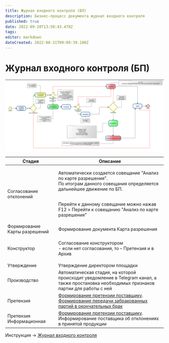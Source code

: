```yaml
---
title: Журнал входного контроля (БП)
description: Бизнес-процесс документа журнал входного контроля
published: true
date: 2022-09-20T13:50:43.478Z
tags: 
editor: markdown
dateCreated: 2022-08-31T09:09:39.100Z
---
```


# Журнал входного контроля (БП)

![](<../../../assets/0 (11)1.png>)


| Стадия                        | Описание                                                                                                                                                                            |
| ----------------------------- | ----------------------------------------------------------------------------------------------------------------------------------------------------------------------------------- |
| Согласование отклонений       | <p>Автоматически создается совещание "Анализ по карте разрешения".<br>По итограм данного совещания определяется дальнейшее движение по БП. </p> <br>Перейти к данному совещание можно  нажав F12 > Перейти к совещанию "Анализ по карте разрешения"</p>                      |
| Формирование Карты разрешений | Формирование документа Карта разрешения                                                                                                                                             |
| Конструктор                   | <p>Согласование конструктором<br>- если нет согласования, то – Претензия и в Архив</p>                                                                                              |
| Утверждение                   | Утверждение директором площадки                                                                                                                                                     |
| Производство                  | Автоматическая стадия, на которой происходит уведомление в Telegram канал, а также простановка необходимых признаков партии для работы с ней                                        |
| Претензия                     | [Формирование претензии поставщику](../../pretenzii/pretenziya-postavshiku/). [Формирование передачи забракованных партий в окончательных брак](../uchet-braka/peredacha-v-brak.md) |
| Претензия Информационная      | [Формирование претензии поставщику](../../pretenzii/pretenziya-postavshiku/). Информирование поставщика об отклонениях в принятой продукции                                         |

Инструкция -> [Журнал входного контроля](../vkhodnoi-kontrol/zhurnal-vkhodnogo-kontrolya.md)
